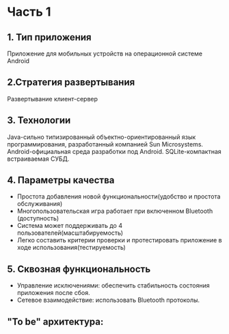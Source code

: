 # Часть 1
## 1. Тип приложения
Приложение для мобильных устройств на операционной системе Android 
## 2.Стратегия развертывания
 Развертывание клиент-сервер
## 3. Технологии
Java-сильно типизированный объектно-ориентированный язык программирования, разработанный компанией Sun Microsystems.
Android-официальная среда разработки под Android.
SQLite-компактная встраиваемая СУБД.
## 4. Параметры качества
* Простота добавления новой функциональности(удобство и простота обслуживания)
* Многопользовательская игра работает при включенном Bluetooth (доступность)
* Система может поддерживать до 4 пользователей(масштабируемость)
* Легко составить критерии проверки и протестировать приложение в ходе использования(тестируемость)
## 5. Сквозная функциональность
* Управление исключениями: обеспечить стабильность состояния приложения после сбоя.
* Сетевое взаимодействие: использовать Bluetooth протоколы.
## "To be" архитектура:

